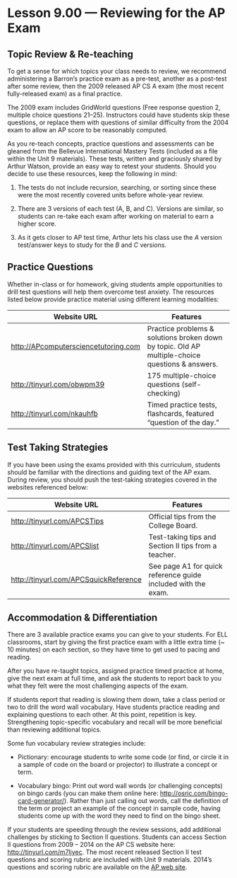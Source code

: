 Lesson 9.00 — Reviewing for the AP Exam
====================================================================================================

Topic Review & Re-teaching
--------------------------

To get a sense for which topics your class needs to review, we recommend administering a Barron’s
practice exam as a pre-test, another as a post-test after some review, then the 2009 released AP CS
A exam (the most recent fully-released exam) as a final practice.

The 2009 exam includes GridWorld questions (Free response question 2, multiple choice questions
21–25). Instructors could have students skip these questions, or replace them with questions of
similar difficulty from the 2004 exam to allow an AP score to be reasonably computed.

As you re-teach concepts, practice questions and assessments can be gleaned from the Bellevue
International Mastery Tests (included as a file within the Unit 9 materials). These tests, written
and graciously shared by Arthur Watson, provide an easy way to retest your students. Should you
decide to use these resources, keep the following in mind:

1. The tests do not include recursion, searching, or sorting since these were the most recently
   covered units before whole-year review.

2. There are 3 versions of each test (A, B, and C). Versions are similar, so students can re-take
   each exam after working on material to earn a higher score.

3. As it gets closer to AP test time, Arthur lets his class use the *A* version test/answer keys to
   study for the *B* and *C* versions.


Practice Questions
------------------
Whether in-class or for homework, giving students ample opportunities to drill test questions will
help them overcome test anxiety. The resources listed below provide practice material using
different learning modalities:

| Website URL                          | Features
|--------------------------------------|---------
| http://APcomputersciencetutoring.com | Practice problems & solutions broken down by topic. Old AP multiple-choice questions & answers.
| http://tinyurl.com/obwpm39           | 175 multiple-choice questions (self-checking)
| http://tinyurl.com/nkauhfb           | Timed practice tests, flashcards, featured “question of the day.”


Test Taking Strategies
----------------------

If you have been using the exams provided with this curriculum, students should be familiar with the
directions and guiding text of the AP exam. During review, you should push the test-taking
strategies covered in the websites referenced below:

| Website URL                           | Features
|---------------------------------------|---------
| http://tinyurl.com/APCSTips           | Official tips from the College Board.
| http://tinyurl.com/APCSlist           | Test-taking tips and Section II tips from a teacher.
| http://tinyurl.com/APCSquickReference | See page A1 for quick reference guide included with the exam.


Accommodation & Differentiation
-------------------------------
There are 3 available practice exams you can give to your students. For ELL classrooms, start by
giving the first practice exam with a little extra time (~ 10 minutes) on each section, so they have
time to get used to pacing and reading.

After you have re-taught topics, assigned practice
timed practice at home, give the next exam at full time, and ask the students to report back to you
what they felt were the most challenging aspects of the exam.

If students report that reading is slowing them down, take a class period or two to drill the word
wall vocabulary. Have students practice reading and explaining questions to each other. At this
point, repetition is key. Strengthening topic-specific vocabulary and recall will be more beneficial
than reviewing additional topics.

Some fun vocabulary review strategies include:

- Pictionary: encourage students to write some code (or find, or circle it in a sample of code on
  the board or projector) to illustrate a concept or term.

- Vocabulary bingo: Print out word wall words (or challenging concepts) on bingo cards (you can make
  them online here: <http://osric.com/bingo-card-generator/>). Rather than just calling out words,
  call the definition of the term or project an example of the concept in sample code, having
  students come up with the word they need to find on the bingo sheet.

If your students are speeding through the review sessions, add additional challenges by sticking to
Section II questions. Students can access Section II questions from 2009 – 2014 on the AP CS website
here: <http://tinyurl.com/m7ljyec>. The most recent released Section II test questions and scoring
rubric are included with Unit 9 materials. 2014’s questions and scoring rubric are available on the
[AP web site](http://apcentral.collegeboard.com/apc/public/exam/exam_information/2000.html).
